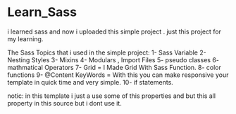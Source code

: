 # Learn_Sass
i learned sass and now i uploaded this simple project . just this project for my learning.

The Sass Topics that i used in the simple project:
1- Sass Variable
2- Nesting Styles
3- Mixins
4- Modulars , Import Files
5- pseudo classes
6- mathmatical Operators
7- Grid = I Made Grid With Sass Function.
8- color functions
9- @Content KeyWords = With this you can make responsive your template in quick time and very simple.
10- if statements.

notic: in this template i just a use some of this properties and but this all property in this source but i dont use it.
